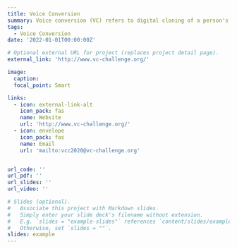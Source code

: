```yaml
---
title: Voice Conversion
summary: Voice conversion (VC) refers to digital cloning of a person's voice; it can be used to modify audio waveform so that it appear as if spoken by someone else (target) than the original speaker (source).
tags:
  - Voice Conversion
date: '2022-01-01T00:00:00Z'

# Optional external URL for project (replaces project detail page).
external_link: 'http://www.vc-challenge.org/'

image:
  caption: 
  focal_point: Smart

links:
  - icon: external-link-alt
    icon_pack: fas
    name: Website
    url: 'http://www.vc-challenge.org/'
  - icon: envelope
    icon_pack: fas
    name: Email
    url: 'mailto:vcc2020@vc-challenge.org'


url_code: ''
url_pdf: ''
url_slides: ''
url_video: ''

# Slides (optional).
#   Associate this project with Markdown slides.
#   Simply enter your slide deck's filename without extension.
#   E.g. `slides = "example-slides"` references `content/slides/example-slides.md`.
#   Otherwise, set `slides = ""`.
slides: example
---
```

